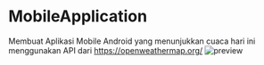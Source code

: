 # MobileApplication
Membuat Aplikasi Mobile Android yang menunjukkan cuaca hari ini menggunakan API dari https://openweathermap.org/
![preview](https://github.com/rizkinugrohho/MobileApplication_Weather-App/assets/36374356/9f98df73-0384-4c94-b2f2-736b9b34e12b)
